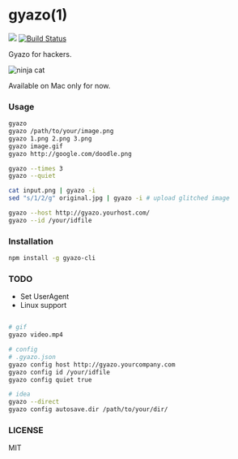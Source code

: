 # gyazo(1)
[![](http://img.shields.io/npm/v/gyazo-cli.svg)](https://npmjs.org/package/gyazo-cli) [![Build Status](https://travis-ci.org/uiureo/gyazo-cli.svg?branch=master)](https://travis-ci.org/uiureo/gyazo-cli)

Gyazo for hackers.


![ninja cat](http://i.gyazo.com/4127de4be736f098edf9492f6cdf4925.gif)

Available on Mac only for now.

### Usage

``` bash
gyazo
gyazo /path/to/your/image.png
gyazo 1.png 2.png 3.png
gyazo image.gif
gyazo http://google.com/doodle.png

gyazo --times 3
gyazo --quiet

cat input.png | gyazo -i
sed "s/1/2/g" original.jpg | gyazo -i # upload glitched image

gyazo --host http://gyazo.yourhost.com/
gyazo --id /your/idfile
```

### Installation
``` bash
npm install -g gyazo-cli
```

### TODO
* Set UserAgent
* Linux support

``` bash

# gif
gyazo video.mp4

# config
# .gyazo.json
gyazo config host http://gyazo.yourcompany.com
gyazo config id /your/idfile
gyazo config quiet true

# idea
gyazo --direct
gyazo config autosave.dir /path/to/your/dir/
```

### LICENSE
MIT
